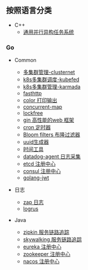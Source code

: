 ## 按照语言分类
* C++
    - [通用并行异构任务系统](https://github.com/taskflow/taskflow)

### Go
* Common
    - [多集群管理-clusternet](https://github.com/clusternet/clusternet)
    - [k8s多集群调度-kubefed](https://github.com/kubernetes-sigs/kubefed)
    - [k8s多集群管理-karmada](https://github.com/karmada-io/karmada)
    - [fasthttp](https://github.com/valyala/fasthttp)
    - [color 打印输出](https://github.com/fatih/color)
    - [concurrent-map](https://github.com/orcaman/concurrent-map/tree/v1.0.0)
    - [lockfree](https://github.com/bruceshao/lockfree)
    - [gin 高性能的web 框架](https://github.com/gin-Gonic/gin)
    - [cron 定时器](https://github.com/robfig/cron)
    - [Bloom filters 布隆过滤器](https://github.com/bits-and-blooms/bloom)
    - [uuid生成器](https://github.com/google/uuid)
    - [时间工具](https://github.com/jinzhu/now)
    - [datadog-agent 日志采集](https://github.com/DataDog/datadog-agent)
    - [etcd 注册中心](https://github.com/etcd-io/etcd)
    - [consul 注册中心](https://github.com/hashicorp/consul)
    - [golang-jwt](https://github.com/golang-jwt/jwt)
* 日志
    - [zap 日志](https://github.com/uber-go/zap)
    - [logrus](https://github.com/sirupsen/logrus)

* Java
    - [zipkin 服务链路追踪](https://github.com/openzipkin/zipkin)
    - [skywalking 服务链路追踪](https://github.com/apache/skywalking)
    - [eureka 注册中心](https://github.com/Netflix/eureka)
    - [zookeeper 注册中心](https://github.com/apache/zookeeper)
    - [nacos 注册中心](https://github.com/alibaba/nacos)
